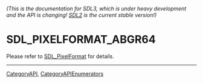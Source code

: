 ###### (This is the documentation for SDL3, which is under heavy development and the API is changing! [SDL2](https://wiki.libsdl.org/SDL2/) is the current stable version!)
# SDL_PIXELFORMAT_ABGR64

Please refer to [SDL_PixelFormat](SDL_PixelFormat) for details.

----
[CategoryAPI](CategoryAPI), [CategoryAPIEnumerators](CategoryAPIEnumerators)


